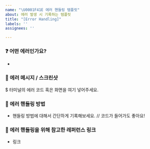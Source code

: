 ```yaml
---
name: "\U0001F41E 에러 핸들링 템플릿"
about: 에러 발생 시 기록하는 템플릿
title: "[Error Handling]"
labels: ''
assignees: ''

---
```


### ❓ 어떤 에러인가요?
* 

### 📸 에러 메시지 / 스크린샷
$ 터미널의 에러 코드 혹은 화면을 여기 넣어주세요.

### 📝 에러 핸들링 방법
* 핸들링 방법에 대해서 간단하게 기록해보세요.
// 코드가 들어가도 좋아요!

### 🔗 에러 핸들링을 위해 참고한 레퍼런스 링크
* 링크
